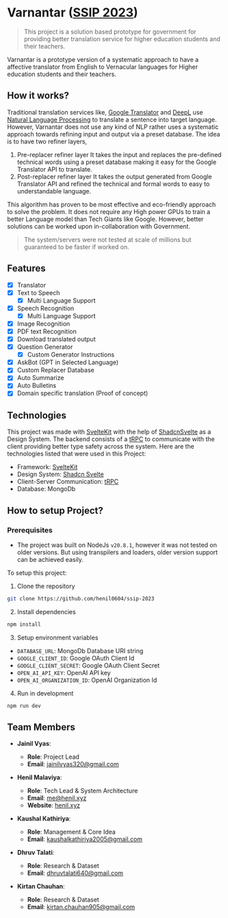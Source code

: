 # Varnantar ([SSIP 2023](https://ssipgujarat.in/hackathon2023/))

> This project is a solution based prototype for government for providing better translation service for higher education students and their teachers.

Varnantar is a prototype version of a systematic approach to have a affective translator from English to Vernacular languages for Higher education students and their teachers.

## How it works?

Traditional translation services like, [Google Translator](https://translator.google.com) and [DeepL](https://deepl.com) use [Natural Language Processing](https://en.wikipedia.org/wiki/Natural_language_processing) to translate a sentence into target language. However, Varnantar does not use any kind of NLP rather uses a systematic approach towards refining input and output via a preset database. The idea is to have two refiner layers,

1. Pre-replacer refiner layer
It takes the input and replaces the pre-defined technical words using a preset database making it easy for the Google Translator API to translate.
2. Post-replacer refiner layer
It takes the output generated from Google Translator API and refined the technical and formal words to easy to understandable language.

This algorithm has proven to be most effective and eco-friendly approach to solve the problem. It does not require any High power GPUs to train a better Language model than Tech Giants like Google. However, better solutions can be worked upon in-collaboration with Government.

> The system/servers were not tested at scale of millions but guaranteed to be faster if worked on.

## Features

- [x] Translator
- [x] Text to Speech
    - [x] Multi Language Support
- [x] Speech Recognition
    - [x] Multi Language Support
- [x] Image Recognition
- [x] PDF text Recognition
- [x] Download translated output
- [x] Question Generator
    - [x] Custom Generator Instructions
- [x] AskBot (GPT in Selected Language)
- [x] Custom Replacer Database
- [x] Auto Summarize
- [x] Auto Bulletins
- [x] Domain specific translation (Proof of concept)

## Technologies

This project was made with [SvelteKit](https://kit.svelte.dev) with the help of [ShadcnSvelte](https://shadcn-svelte.com) as a Design System. The backend consists of a [tRPC](https://trpc.io) to communicate with the client providing better type safety across the system. Here are the technologies listed that were used in this Project:

- Framework: [SvelteKit](https://kit.svelte.dev)
- Design System: [Shadcn Svelte](https://shadcn-svelte.com)
- Client-Server Communication: [tRPC](https://trpc.io)
- Database: MongoDb


## How to setup Project?

### Prerequisites
- The project was built on NodeJs `v20.8.1`, however it was not tested on older versions. But using transpilers and loaders, older version support can be achieved easily.

To setup this project:

1. Clone the repository
```bash
git clone https://github.com/henil0604/ssip-2023
```
2. Install dependencies
```bash
npm install
```
3. Setup environment variables
- `DATABASE_URL`: MongoDb Database URI string
- `GOOGLE_CLIENT_ID`: Google OAuth Client Id
- `GOOGLE_CLIENT_SECRET`: Google OAuth Client Secret
- `OPEN_AI_API_KEY`: OpenAI API key
- `OPEN_AI_ORGANIZATION_ID`: OpenAI Organization Id
4. Run in development
```bash
npm run dev
```

## Team Members

- **Jainil Vyas**:
    - **Role**: Project Lead
    - **Email**: jainilvyas320@gmail.com


- **Henil Malaviya**:
    - **Role**: Tech Lead & System Architecture
    - **Email**: [me@henil.xyz](mailto:me@henil.xyz)
    - **Website**: [henil.xyz](https://henil.xyz)

- **Kaushal Kathiriya**:
    - **Role**: Management & Core Idea
    - **Email**: kaushalkathiriya2005@gmail.com

- **Dhruv Talati**:
    - **Role**: Research & Dataset
    - **Email**: dhruvtalati640@gmail.com

- **Kirtan Chauhan**:
    - **Role**: Research & Dataset
    - **Email**: kirtan.chauhan905@gmail.com
